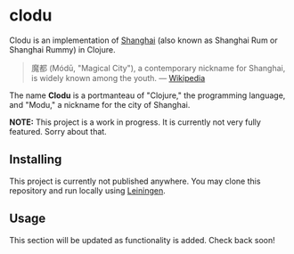 # clodu

Clodu is an implementation of [Shanghai](https://en.wikipedia.org/wiki/Shanghai_rum) (also known as
Shanghai Rum or Shanghai Rummy) in Clojure.

> 魔都 (Módū, "Magical City"), a contemporary nickname for Shanghai, is widely known among the youth.
&mdash; [Wikipedia](https://en.wikipedia.org/wiki/Shanghai#Alternative_names)

The name **Clodu** is a portmanteau of "Clojure," the programming language, and "Modu," a nickname
for the city of Shanghai.

**NOTE:** This project is a work in progress. It is currently not very fully featured. Sorry about that.

## Installing

This project is currently not published anywhere. You may clone this repository and run
locally using [Leiningen](https://leiningen.org).

## Usage

This section will be updated as functionality is added. Check back soon!
